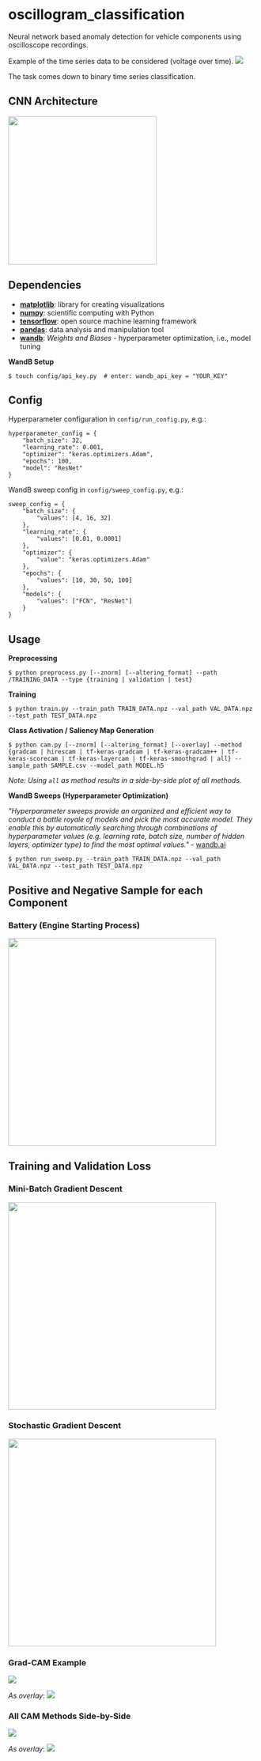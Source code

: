 # oscillogram_classification

Neural network based anomaly detection for vehicle components using oscilloscope recordings.

Example of the time series data to be considered (voltage over time).
![](img/plot.png)

The task comes down to binary time series classification.

## CNN Architecture
<img src="img/model.png" width="300">

## Dependencies

- [**matplotlib**](https://matplotlib.org/): library for creating visualizations
- [**numpy**](https://numpy.org/): scientific computing with Python
- [**tensorflow**](https://pypi.org/project/tensorflow/): open source machine learning framework
- [**pandas**](https://pandas.pydata.org/): data analysis and manipulation tool
- [**wandb**](https://pypi.org/project/wandb/): *Weights and Biases* - hyperparameter optimization, i.e., model tuning

**WandB Setup**
```
$ touch config/api_key.py  # enter: wandb_api_key = "YOUR_KEY"
```

## Config

Hyperparameter configuration in `config/run_config.py`, e.g.:
```
hyperparameter_config = {
    "batch_size": 32,
    "learning_rate": 0.001,
    "optimizer": "keras.optimizers.Adam",
    "epochs": 100,
    "model": "ResNet"
}
```
WandB sweep config in `config/sweep_config.py`, e.g.:
```
sweep_config = {
    "batch_size": {
        "values": [4, 16, 32]
    },
    "learning_rate": {
        "values": [0.01, 0.0001]
    },
    "optimizer": {
        "value": "keras.optimizers.Adam"
    },
    "epochs": {
        "values": [10, 30, 50, 100]
    },
    "models": {
        "values": ["FCN", "ResNet"]
    }
}
```

## Usage

**Preprocessing**
```
$ python preprocess.py [--znorm] [--altering_format] --path /TRAINING_DATA --type {training | validation | test}
```
**Training**
```
$ python train.py --train_path TRAIN_DATA.npz --val_path VAL_DATA.npz --test_path TEST_DATA.npz
```
**Class Activation / Saliency Map Generation**
```
$ python cam.py [--znorm] [--altering_format] [--overlay] --method {gradcam | hirescam | tf-keras-gradcam | tf-keras-gradcam++ | tf-keras-scorecam | tf-keras-layercam | tf-keras-smoothgrad | all} --sample_path SAMPLE.csv --model_path MODEL.h5
```
*Note: Using `all` as method results in a side-by-side plot of all methods.*

**WandB Sweeps (Hyperparameter Optimization)**

*"Hyperparameter sweeps provide an organized and efficient way to conduct a battle royale of models and pick the most accurate model. They enable this by automatically searching through combinations of hyperparameter values (e.g. learning rate, batch size, number of hidden layers, optimizer type) to find the most optimal values."* - [wandb.ai](https://wandb.ai/site/articles/introduction-hyperparameter-sweeps)

```
$ python run_sweep.py --train_path TRAIN_DATA.npz --val_path VAL_DATA.npz --test_path TEST_DATA.npz
```

## Positive and Negative Sample for each Component

### Battery (Engine Starting Process)
<img src="img/example.png" width="420">

## Training and Validation Loss

### Mini-Batch Gradient Descent
<img src="img/mini_batch_gd.png" width="420">

### Stochastic Gradient Descent
<img src="img/stochastic_gd.png" width="420">

### Grad-CAM Example
![](img/heatmap.png)

*As overlay*:
![](img/gradcam_over.png)

### All CAM Methods Side-by-Side
![](img/all.png)

*As overlay*:
![](img/all_overlay.png)

